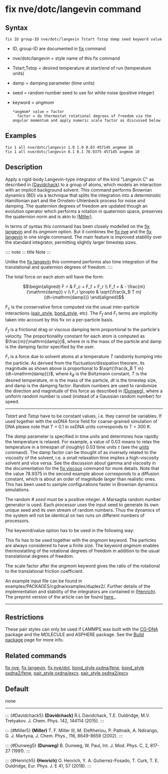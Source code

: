 # fix nve/dotc/langevin command

## Syntax

    fix ID group-ID nve/dotc/langevin Tstart Tstop damp seed keyword value

-   ID, group-ID are documented in [fix](fix) command

-   nve/dotc/langevin = style name of this fix command

-   Tstart,Tstop = desired temperature at start/end of run (temperature
    units)

-   damp = damping parameter (time units)

-   seed = random number seed to use for white noise (positive integer)

-   keyword = *angmom*

        *angmom* value = factor
          factor = do thermostat rotational degrees of freedom via the angular momentum and apply numeric scale factor as discussed below

## Examples

``` LAMMPS
fix 1 all nve/dotc/langevin 1.0 1.0 0.03 457145 angmom 10
fix 1 all nve/dotc/langevin 0.1 0.1 78.9375 457145 angmom 10
```

## Description

Apply a rigid-body Langevin-type integrator of the kind \"Langevin C\"
as described in [(Davidchack)](Davidchack5) to a group of atoms, which
models an interaction with an implicit background solvent. This command
performs Brownian dynamics (BD) via a technique that splits the
integration into a deterministic Hamiltonian part and the
Ornstein-Uhlenbeck process for noise and damping. The quaternion degrees
of freedom are updated though an evolution operator which performs a
rotation in quaternion space, preserves the quaternion norm and is akin
to [(Miller)](Miller5).

In terms of syntax this command has been closely modelled on the [fix
langevin](fix_langevin) and its *angmom* option. But it combines the
[fix nve](fix_nve) and the [fix langevin](fix_langevin) in one single
command. The main feature is improved stability over the standard
integrator, permitting slightly larger timestep sizes.

:::: note
::: title
Note
:::

Unlike the [fix langevin](fix_langevin) this command performs also time
integration of the translational and quaternion degrees of freedom.
::::

The total force on each atom will have the form:

$$\begin{aligned}
F =   & F_c + F_f + F_r \\
F_f = & - \frac{m}{\mathrm{damp}} v \\
F_r \propto & \sqrt{\frac{k_B T m}{dt~\mathrm{damp}}}
\end{aligned}$$

$F_c$ is the conservative force computed via the usual inter-particle
interactions ([pair_style](pair_style), [bond_style](bond_style), etc).
The $F_f$ and $F_r$ terms are implicitly taken into account by this fix
on a per-particle basis.

$F_f$ is a frictional drag or viscous damping term proportional to the
particle\'s velocity. The proportionality constant for each atom is
computed as $\frac{m}{\mathrm{damp}}$, where *m* is the mass of the
particle and damp is the damping factor specified by the user.

$F_r$ is a force due to solvent atoms at a temperature $T$ randomly
bumping into the particle. As derived from the fluctuation/dissipation
theorem, its magnitude as shown above is proportional to
$\sqrt{\frac{k_B T m}{dt~\mathrm{damp}}}$, where $k_B$ is the Boltzmann
constant, $T$ is the desired temperature, *m* is the mass of the
particle, *dt* is the timestep size, and damp is the damping factor.
Random numbers are used to randomize the direction and magnitude of this
force as described in [(Dunweg)](Dunweg5), where a uniform random number
is used (instead of a Gaussian random number) for speed.

------------------------------------------------------------------------

*Tstart* and *Tstop* have to be constant values, i.e. they cannot be
variables. If used together with the oxDNA force field for
coarse-grained simulation of DNA please note that T = 0.1 in oxDNA units
corresponds to T = 300 K.

The *damp* parameter is specified in time units and determines how
rapidly the temperature is relaxed. For example, a value of 0.03 means
to relax the temperature in a timespan of (roughly) 0.03 time units
$\tau$ (see the [units](units) command). The damp factor can be thought
of as inversely related to the viscosity of the solvent, i.e. a small
relaxation time implies a high-viscosity solvent and vice versa. See the
discussion about gamma and viscosity in the documentation for the [fix
viscous](fix_viscous) command for more details. Note that the value
78.9375 in the second example above corresponds to a diffusion constant,
which is about an order of magnitude larger than realistic ones. This
has been used to sample configurations faster in Brownian dynamics
simulations.

The random \# *seed* must be a positive integer. A Marsaglia random
number generator is used. Each processor uses the input seed to generate
its own unique seed and its own stream of random numbers. Thus the
dynamics of the system will not be identical on two runs on different
numbers of processors.

The keyword/value option has to be used in the following way:

This fix has to be used together with the *angmom* keyword. The
particles are always considered to have a finite size. The keyword
*angmom* enables thermostatting of the rotational degrees of freedom in
addition to the usual translational degrees of freedom.

The scale factor after the *angmom* keyword gives the ratio of the
rotational to the translational friction coefficient.

An example input file can be found in
examples/PACKAGES/cgdna/examples/duplex2/. Further details of the
implementation and stability of the integrators are contained in
[(Henrich)](Henrich5). The preprint version of the article can be found
[here](PDF/CG-DNA.pdf)\_.

------------------------------------------------------------------------

## Restrictions

These pair styles can only be used if LAMMPS was built with the
[CG-DNA](PKG-CG-DNA) package and the MOLECULE and ASPHERE package. See
the [Build package](Build_package) page for more info.

## Related commands

[fix nve](fix_nve), [fix langevin](fix_langevin), [fix
nve/dot](fix_nve_dot), [bond_style oxdna/fene](bond_oxdna), [bond_style
oxdna2/fene](bond_oxdna), [pair_style oxdna/excv](pair_oxdna),
[pair_style oxdna2/excv](pair_oxdna2)

## Default

none

------------------------------------------------------------------------

::: {#Davidchack5}
**(Davidchack)** R.L Davidchack, T.E. Ouldridge, M.V. Tretyakov. J.
Chem. Phys. 142, 144114 (2015).
:::

::: {#Miller5}
**(Miller)** T. F. Miller III, M. Eleftheriou, P. Pattnaik, A. Ndirango,
G. J. Martyna, J. Chem. Phys., 116, 8649-8659 (2002).
:::

::: {#Dunweg5}
**(Dunweg)** B. Dunweg, W. Paul, Int. J. Mod. Phys. C, 2, 817-27 (1991).
:::

::: {#Henrich5}
**(Henrich)** O. Henrich, Y. A. Gutierrez-Fosado, T. Curk, T. E.
Ouldridge, Eur. Phys. J. E 41, 57 (2018).
:::
